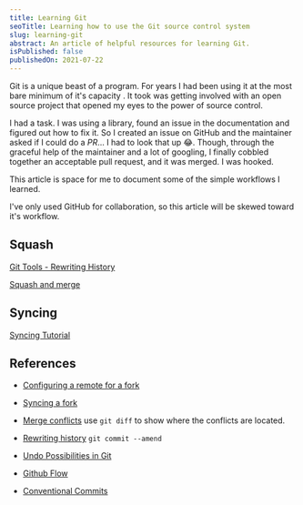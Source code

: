 ```yaml
---
title: Learning Git
seoTitle: Learning how to use the Git source control system
slug: learning-git
abstract: An article of helpful resources for learning Git.
isPublished: false
publishedOn: 2021-07-22
---
```


<script>
  import DocInfo from '../lib/components/doc-info.svelte';
</script>

Git is a unique beast of a program. For years I had been using it at the most bare minimum of it's capacity . It took was getting involved with an open source project that opened my eyes to the power of source control.

I had a task. I was using a library, found an issue in the documentation and figured out how to fix it. So I created an issue on GitHub and the maintainer asked if I could do a _PR_... I had to look that up 😂. Though, through the graceful help of the maintainer and a lot of googling, I finally cobbled together an acceptable pull request, and it was merged. I was hooked.

This article is space for me to document some of the simple workflows I learned.

<DocInfo>
  I've only used GitHub for collaboration, so this article will be skewed toward it's workflow.
</DocInfo>

## Squash

[Git Tools - Rewriting History](https://git-scm.com/book/en/v2/Git-Tools-Rewriting-History)

[Squash and merge](https://docs.gitlab.com/ee/user/project/merge_requests/squash_and_merge.html)

## Syncing

[Syncing Tutorial](https://www.atlassian.com/git/tutorials/syncing)

## References

- [Configuring a remote for a fork](https://docs.github.com/en/pull-requests/collaborating-with-pull-requests/working-with-forks/configuring-a-remote-repository-for-a-fork)

- [Syncing a fork](https://docs.github.com/en/pull-requests/collaborating-with-pull-requests/working-with-forks/syncing-a-fork)
- [Merge conflicts](https://www.atlassian.com/git/tutorials/using-branches/merge-conflicts) use `git diff` to show where the conflicts are located.
- [Rewriting history](https://www.atlassian.com/git/tutorials/rewriting-history) `git commit --amend`
- [Undo Possibilities in Git](https://docs.gitlab.com/ee/topics/git/numerous_undo_possibilities_in_git/)
- [Github Flow](https://docs.github.com/en/get-started/quickstart/github-flow)
- [Conventional Commits](https://www.conventionalcommits.org/en/v1.0.0/)

